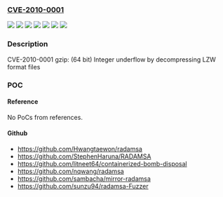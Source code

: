 ### [CVE-2010-0001](https://cve.mitre.org/cgi-bin/cvename.cgi?name=CVE-2010-0001)
![](https://img.shields.io/static/v1?label=Product&message=Red%20Hat%20Enterprise%20Linux%203&color=blue)
![](https://img.shields.io/static/v1?label=Product&message=Red%20Hat%20Enterprise%20Linux%204&color=blue)
![](https://img.shields.io/static/v1?label=Product&message=Red%20Hat%20Enterprise%20Linux%205&color=blue)
![](https://img.shields.io/static/v1?label=Version&message=!%200%3A1.3.3-15.rhel3%20&color=brighgreen)
![](https://img.shields.io/static/v1?label=Version&message=!%200%3A1.3.3-18.el4_8.1%20&color=brighgreen)
![](https://img.shields.io/static/v1?label=Version&message=!%200%3A1.3.5-11.el5_4.1%20&color=brighgreen)
![](https://img.shields.io/static/v1?label=Vulnerability&message=Integer%20Overflow%20or%20Wraparound&color=brighgreen)

### Description

CVE-2010-0001 gzip: (64 bit) Integer underflow by decompressing LZW format files

### POC

#### Reference
No PoCs from references.

#### Github
- https://github.com/Hwangtaewon/radamsa
- https://github.com/StephenHaruna/RADAMSA
- https://github.com/litneet64/containerized-bomb-disposal
- https://github.com/nqwang/radamsa
- https://github.com/sambacha/mirror-radamsa
- https://github.com/sunzu94/radamsa-Fuzzer

